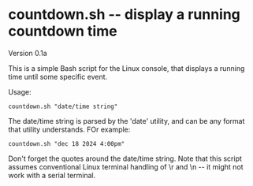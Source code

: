# countdown.sh -- display a running countdown time

Version 0.1a

This is a simple Bash script for the Linux console, that displays a running
time until some specific event. 

Usage:

    countdown.sh "date/time string"

 The date/time string is parsed by the 'date' utility, and can be any format
 that utility understands. FOr example:

    countdown.sh "dec 18 2024 4:00pm"

Don't forget the quotes around the date/time string. Note that this script
assumes conventional Linux terminal handling of \r and \n -- it might not
work with a serial terminal.


